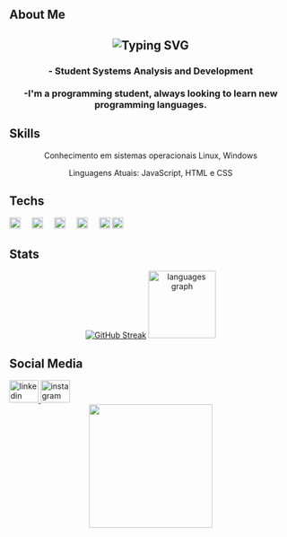 <h2 align="left">About Me</h2>
<h2 align="center"<a href="https://git.io/typing-svg"><img src="https://readme-typing-svg.herokuapp.com?font=Fira+Code&duration=3000&pause=100&width=435&lines=Hello++World!;My+name+is+Carlos+Eduardo." alt="Typing SVG" /a></h2>
<h3 align="center">- Student Systems Analysis and Development<br><br>-I'm a programming student, always looking to learn new programming languages.</h3>
<h2 align="left">Skills</h2>
<p align="center">Conhecimento em sistemas operacionais Linux, Windows</p>
<p align="center">Linguagens Atuais: JavaScript, HTML e CSS</p>
<h2 align="left">Techs</h2>

<div align="left">
   <img src="https://skillicons.dev/icons?i=js" height="20" alt="javascript logo"  />
  <img width="12" />
  <img src="https://skillicons.dev/icons?i=html" height="20" alt="html5 logo"  />
  <img width="12" />
  <img src="https://skillicons.dev/icons?i=css" height="20" alt="css3 logo"  />
  <img width="12" />
  <img src="https://skillicons.dev/icons?i=dotnet" height="20" alt="dot-net logo"  />
  <img width="12" />
  <img src="https://skillicons.dev/icons?i=react" height="20" alt="react logo"  />
    <img src="https://skillicons.dev/icons?i=py" height="20" alt="python logo"  />
  <img width="12" />
</div>

<h2 align="left">Stats</h2>

<div align="center">
<a href="https://git.io/streak-stats"><img src="https://github-readme-streak-stats.herokuapp.com?user=EduardoLeao-system&theme=dracula" alt="GitHub Streak" /></a>
  <img src="https://github-readme-stats.vercel.app/api/top-langs?username=EduardoLeao-system&locale=en&hide_title=false&layout=compact&card_width=320&langs_count=5&theme=dracula&hide_border=false&order=2" height="120" alt="languages graph"  />


<h2 align="left">Social Media</h2>

<div align="left">
  <a href="https://www.linkedin.com/in/carlos-eduardoleao-9b9a00237/" target="_blank">
    <img src="https://raw.githubusercontent.com/maurodesouza/profile-readme-generator/master/src/assets/icons/social/linkedin/default.svg" width="52" height="40" alt="linkedin logo"  />
  </a>
  <a href="https://www.instagram.com/eduleao1/" target="_blank">
    <img src="https://raw.githubusercontent.com/maurodesouza/profile-readme-generator/master/src/assets/icons/social/instagram/default.svg" width="52" height="40" alt="instagram logo"  />
  </a>
</div>

<div align="center">
  <img height="220" src="https://64.media.tumblr.com/3ebef054c877d03c507aa8c40149908b/6ea0a0e867ebf441-0d/s1280x1920/515b1f92b9830672a913d4f32c3f233b08bf3643.gif"  />
</div>

